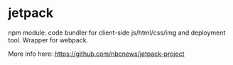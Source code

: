 # jetpack
npm module: code bundler for client-side js/html/css/img and deployment tool.
Wrapper for webpack.


More info here: https://github.com/nbcnews/jetpack-project
